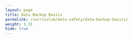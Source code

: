 ```yaml
---
layout: page
title: Data Backup Basics
permalink: /curriculum/data-safety/data-backup-basics/
weight: 3.31
hide: true
---
```

